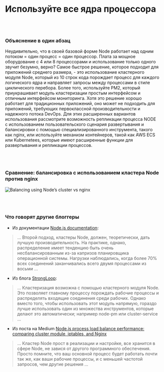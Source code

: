 # Используйте все ядра процессора

<br/><br/>

### Объяснение в один абзац

Неудивительно, что в своей базовой форме Node работает над одним потоком = один процесс = один процессор. Плата за мощное оборудование с 4 или 8 процессорами и использование только одного звучит безумно, верно? Самое быстрое решение, которое подходит для приложений среднего размера, - это использование кластерного модуля Node, который из 10 строк кода порождает процесс для каждого логического ядра и направляет запросы между процессами в стиле циклического перебора. Более того, используйте PM2, который приукрашивает модуль кластеризации простым интерфейсом и отличным интерфейсом мониторинга. Хотя это решение хорошо работает для традиционных приложений, оно может не подходить для приложений, требующих первоклассной производительности и надежного потока DevOps. Для этих расширенных вариантов использования рассмотрите возможность репликации процесса NODE с использованием пользовательского сценария развертывания и балансировки с помощью специализированного инструмента, такого как nginx, или используйте механизм контейнеров, такой как AWS ECS или Kubernetees, которые имеют расширенные функции для развертывания и репликации процессов.

<br/><br/>

### Сравнение: балансировка с использованием кластера Node против nginx

![Balancing using Node’s cluster vs nginx](./assets/images/utilizecpucores1.png)

<br/><br/>

### Что говорят другие блоггеры

* Из документации [Node.js documentation](https://nodejs.org/api/cluster.html#cluster_how_it_works):
> ... Второй подход, кластеры Node, должен, теоретически, дать лучшую производительность. На практике, однако, распределение имеет тенденцию быть очень несбалансированным из-за капризов планировщика операционной системы. Нагрузки наблюдались, когда более 70% всех соединений заканчивались всего двумя процессами из восьми ...

* Из блога [StrongLoop](https://strongloop.com/strongblog/best-practices-for-express-in-production-part-two-performance-and-reliability/):
> ... Кластеризация возможна с помощью кластерного модуля Node. Это позволяет главному процессу порождать рабочие процессы и распределять входящие соединения среди рабочих. Однако вместо того, чтобы использовать этот модуль напрямую, гораздо лучше использовать один из множества инструментов, которые делают это автоматически; например node-pm или cluster-service ...

* Из поста на Medium [Node.js process load balance performance: comparing cluster module, iptables, and Nginx](https://medium.com/@fermads/node-js-process-load-balancing-comparing-cluster-iptables-and-nginx-6746aaf38272)
> ... Кластер Node прост в реализации и настройке, все хранится в сфере Node, не завися от другого программного обеспечения. Просто помните, что ваш основной процесс будет работать почти так же, как ваши рабочие процессы, и с меньшей частотой запросов, чем другие решения ...
